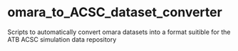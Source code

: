 # omara_to_ACSC_dataset_converter
Scripts to automatically convert omara datasets into a format suitible for the ATB ACSC simulation data repository

